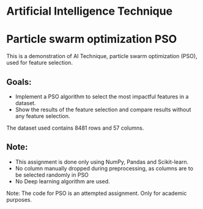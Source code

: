 # Artificial Intelligence Technique 
# Particle swarm optimization  PSO

This is a demonstration of AI Technique, particle swarm optimization (PSO), used for feature selection.

## Goals:
- Implement a PSO algorithm to select the most impactful features in a dataset.
- Show the results of the feature selection and compare results without any feature
selection.

The dataset used contains 8481 rows and 57 columns. 

## Note:
- This assignment is done only using NumPy, Pandas and Scikit-learn.
- No column manually dropped during preprocessing, as columns are to be selected randomly in PSO
- No Deep learning algorithm are used.


Note: The code for PSO is an attempted assignment. Only for academic purposes. 
